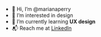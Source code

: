 - 👋 Hi, I’m @marianaperry
- 👀 I’m interested in design
- 🌱 I’m currently learning <b>UX design</b>
- :mailbox_with_mail: Reach me at [LinkedIn](https://www.linkedin.com/in/perrymariana/)

<!---
marianaperry/marianaperry is a ✨ special ✨ repository because its `README.md` (this file) appears on your GitHub profile.
You can click the Preview link to take a look at your changes.
--->
